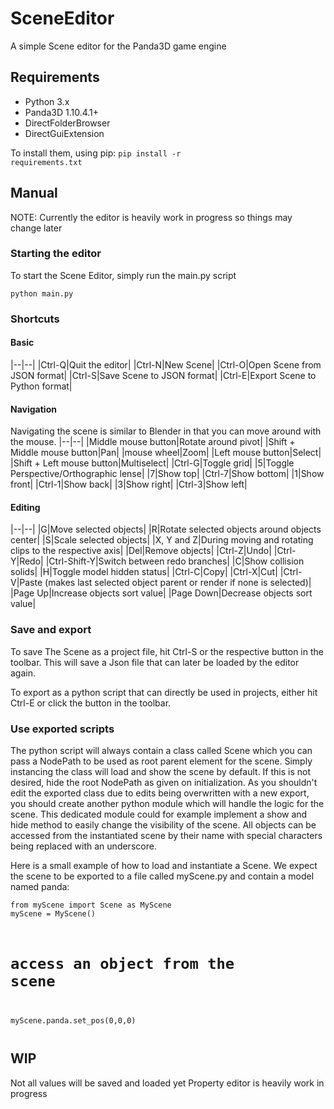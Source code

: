 # SceneEditor
A simple Scene editor for the Panda3D game engine

## Requirements
- Python 3.x
- Panda3D 1.10.4.1+
- DirectFolderBrowser
- DirectGuiExtension

To install them, using pip:
<code>pip install -r requirements.txt</code>

## Manual
NOTE: Currently the editor is heavily work in progress so things may change later

### Starting the editor
To start the Scene Editor, simply run the main.py script

<code>python main.py</code>

### Shortcuts
#### Basic
|--|--|
|Ctrl-Q|Quit the editor|
|Ctrl-N|New Scene|
|Ctrl-O|Open Scene from JSON format|
|Ctrl-S|Save Scene to JSON format|
|Ctrl-E|Export Scene to Python format|

#### Navigation
Navigating the scene is similar to Blender in that you can move around with the mouse.
|--|--|
|Middle mouse button|Rotate around pivot|
|Shift + Middle mouse button|Pan|
|mouse wheel|Zoom|
|Left mouse button|Select|
|Shift + Left mouse button|Multiselect|
|Ctrl-G|Toggle grid|
|5|Toggle Perspective/Orthographic lense|
|7|Show top|
|Ctrl-7|Show bottom|
|1|Show front|
|Ctrl-1|Show back|
|3|Show right|
|Ctrl-3|Show left|

#### Editing
|--|--|
|G|Move selected objects|
|R|Rotate selected objects around objects center|
|S|Scale selected objects|
|X, Y and Z|During moving and rotating clips to the respective axis|
|Del|Remove objects|
|Ctrl-Z|Undo|
|Ctrl-Y|Redo|
|Ctrl-Shift-Y|Switch between redo branches|
|C|Show collision solids|
|H|Toggle model hidden status|
|Ctrl-C|Copy|
|Ctrl-X|Cut|
|Ctrl-V|Paste (makes last selected object parent or render if none is selected)|
|Page Up|Increase objects sort value|
|Page Down|Decrease objects sort value|

### Save and export
To save The Scene as a project file, hit Ctrl-S or the respective button in the toolbar.
This will save a Json file that can later be loaded by the editor again.

To export as a python script that can directly be used in projects, either hit Ctrl-E or click the button in the toolbar.

### Use exported scripts
The python script will always contain a class called Scene which you can pass a NodePath to be used as root parent element for the scene. Simply instancing the class will load and show the scene by default. If this is not desired, hide the root NodePath as given on initialization. As you shouldn't edit the exported class due to edits being overwritten with a new export, you should create another python module which will handle the logic for the scene. This dedicated module could for example implement a show and hide method to easily change the visibility of the scene. All objects can be accessed from the instantiated scene by their name with special characters being replaced with an underscore.

Here is a small example of how to load and instantiate a Scene. We expect the scene to be exported to a file called myScene.py and contain a model named panda:
<code><pre>from myScene import Scene as MyScene
myScene = MyScene()
# access an object from the scene
myScene.panda.set_pos(0,0,0)
</pre></code>

## WIP
Not all values will be saved and loaded yet
Property editor is heavily work in progress
